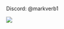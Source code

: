 Discord: @markverb1

<a href='http://internetometer.com/give/48079'><img src='http://internetometer.com/image/48079.png'/></a>
<!---
markverb1/markverb1 is a ✨ special ✨ repository because its `README.md` (this file) appears on your GitHub profile.
You can click the Preview link to take a look at your changes.
--->
